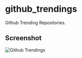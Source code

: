 # github_trendings

Github Trending Repositories.

## Screenshot

![Github Trendings](TrendingRepo.gif)
